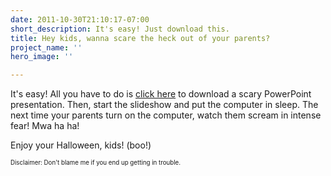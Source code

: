```yaml
---
date: 2011-10-30T21:10:17-07:00
short_description: It's easy! Just download this.
title: Hey kids, wanna scare the heck out of your parents?
project_name: ''
hero_image: ''

---
```

It's easy! All you have to do is [click here](https://drive.google.com/uc?export=download&id=17dmijPMANg2qPtFm0FTOAJ3v9s_bUEVi) to download a scary PowerPoint presentation. Then, start the slideshow and put the computer in sleep. The next time your parents turn on the computer, watch them scream in intense fear! Mwa ha ha!

Enjoy your Halloween, kids! (boo!)

<sup><sub>Disclaimer: Don't blame me if you end up getting in trouble.</sub></sup>